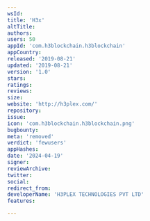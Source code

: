 ```yaml
---
wsId: 
title: 'H3x'
altTitle: 
authors: 
users: 50
appId: 'com.h3blockchain.h3blockchain'
appCountry: 
released: '2019-08-21'
updated: '2019-08-21'
version: '1.0'
stars: 
ratings: 
reviews: 
size: 
website: 'http://h3plex.com/'
repository: 
issue: 
icon: 'com.h3blockchain.h3blockchain.png'
bugbounty: 
meta: 'removed'
verdict: 'fewusers'
appHashes: 
date: '2024-04-19'
signer: 
reviewArchive: 
twitter: 
social: 
redirect_from: 
developerName: 'H3PLEX TECHNOLOGIES PVT LTD'
features: 

---
```


